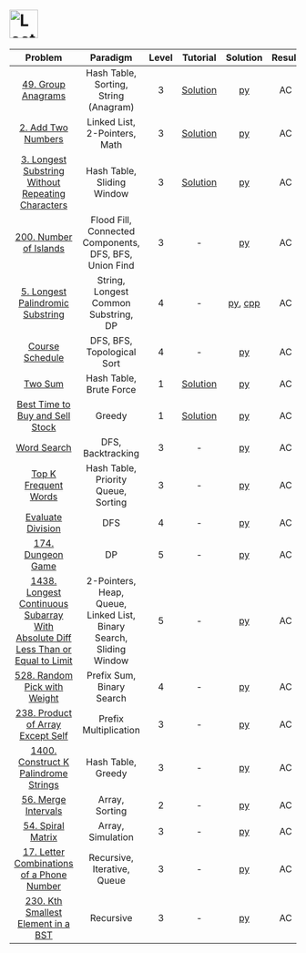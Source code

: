 # [<img align="center" height="50" src="https://assets.leetcode.com/static_assets/public/webpack_bundles/images/logo-dark.e99485d9b.svg" alt="LeetCode Home">](https://leetcode.com/)

|                                                                                            Problem                                                                                            |                              Paradigm                               | Level |                                              Tutorial                                              |                                          Solution                                          | Result |
| :-------------------------------------------------------------------------------------------------------------------------------------------------------------------------------------------: | :-----------------------------------------------------------------: | :---: | :------------------------------------------------------------------------------------------------: | :----------------------------------------------------------------------------------------: | :----: |
|                                                              [49. Group Anagrams](https://leetcode.com/problems/group-anagrams/)                                                              |                Hash Table, Sorting, String (Anagram)                |   3   |                 [Solution](https://leetcode.com/problems/group-anagrams/solution/)                 |                                [py](./49_Group_Anagrams.py)                                |   AC   |
|                                                             [2. Add Two Numbers](https://leetcode.com/problems/add-two-numbers/)                                                              |                    Linked List, 2-Pointers, Math                    |   3   |                [Solution](https://leetcode.com/problems/add-two-numbers/solution/)                 |                                [py](./2_Add_Two_Numbers.py)                                |   AC   |
|                              [3. Longest Substring Without Repeating Characters](https://leetcode.com/problems/longest-substring-without-repeating-characters/)                               |                     Hash Table, Sliding Window                      |   3   | [Solution](https://leetcode.com/problems/longest-substring-without-repeating-characters/solution/) |                 [py](/3_Longest_Substring_Without_Repeating_Characters.py)                 |   AC   |
|                                                          [200. Number of Islands](https://leetcode.com/problems/number-of-islands/)                                                           |       Flood Fill, Connected Components, DFS, BFS, Union Find        |   3   |                                                 -                                                  |                              [py](./200_Number_of_Islands.py)                              |   AC   |
|                                               [5. Longest Palindromic Substring](https://leetcode.com/problems/longest-palindromic-substring/)                                                |                String, Longest Common Substring, DP                 |   4   |                                                 -                                                  |  [py](./5_Longest_Palindromic_Substring.py), [cpp](./5_Longest_Palindromic_Substring.cpp)  |   AC   |
|                                                               [Course Schedule](https://leetcode.com/problems/course-schedule/)                                                               |                     DFS, BFS, Topological Sort                      |   4   |                                                 -                                                  |                                 [py](./Course_Schedule.py)                                 |   AC   |
|                                                                       [Two Sum](https://leetcode.com/problems/two-sum/)                                                                       |                       Hash Table, Brute Force                       |   1   |                    [Solution](https://leetcode.com/problems/two-sum/solution/)                     |                                     [py](./Two_Sum.py)                                     |   AC   |
|                                               [Best Time to Buy and Sell Stock](https://leetcode.com/problems/best-time-to-buy-and-sell-stock/)                                               |                               Greedy                                |   1   |        [Solution](https://leetcode.com/problems/best-time-to-buy-and-sell-stock/solution/)         |                         [py](./Best_Time_to_Buy_and_Sell_Stock.py)                         |   AC   |
|                                                                   [Word Search](https://leetcode.com/problems/word-search/)                                                                   |                          DFS, Backtracking                          |   3   |                                                 -                                                  |                                   [py](./Word_Search.py)                                   |   AC   |
|                                                          [Top K Frequent Words](https://leetcode.com/problems/top-k-frequent-words/)                                                          |                 Hash Table, Priority Queue, Sorting                 |   3   |                                                 -                                                  |                              [py](./Top_K_Frequent_Words.py)                               |   AC   |
|                                                             [Evaluate Division](https://leetcode.com/problems/evaluate-division/)                                                             |                                 DFS                                 |   4   |                                                 -                                                  |                                [py](./Evaluate_Division.py)                                |   AC   |
|                                                               [174. Dungeon Game](https://leetcode.com/problems/dungeon-game/)                                                                |                                 DP                                  |   5   |                                                 -                                                  |                                [py](./174_Dungeon_Game.py)                                 |   AC   |
| [1438. Longest Continuous Subarray With Absolute Diff Less Than or Equal to Limit](https://leetcode.com/problems/longest-continuous-subarray-with-absolute-diff-less-than-or-equal-to-limit/) | 2-Pointers, Heap, Queue, Linked List, Binary Search, Sliding Window |   5   |                                                 -                                                  | [py](./1438_Longest_Continuous_Subarray_With_Absolute_Diff_Less_Than_or_Equal_to_Limit.py) |   AC   |
|                                                    [528. Random Pick with Weight](https://leetcode.com/problems/random-pick-with-weight/)                                                     |                      Prefix Sum, Binary Search                      |   4   |                                                 -                                                  |                           [py](./528_Random_Pick_with_Weight.py)                           |   AC   |
|                                               [238. Product of Array Except Self](https://leetcode.com/problems/product-of-array-except-self/)                                                |                        Prefix Multiplication                        |   3   |                                                 -                                                  |                        [py](./238_Product_of_Array_Except_Self.py)                         |   AC   |
|                                             [1400. Construct K Palindrome Strings](https://leetcode.com/problems/construct-k-palindrome-strings/)                                             |                         Hash Table, Greedy                          |   3   |                                                 -                                                  |                       [py](./1400_Construct_K_Palindrome_Strings.py)                       |   AC   |
|                                                             [56. Merge Intervals](https://leetcode.com/problems/merge-intervals/)                                                             |                           Array, Sorting                            |   2   |                                                 -                                                  |                               [py](./56_Merge_Intervals.py)                                |   AC   |
|                                                               [54. Spiral Matrix](https://leetcode.com/problems/spiral-matrix/)                                                               |                          Array, Simulation                          |   3   |                                                 -                                                  |                                [py](./54_Spiral_Matrix.py)                                 |   AC   |
|                                       [17. Letter Combinations of a Phone Number](https://leetcode.com/problems/letter-combinations-of-a-phone-number/)                                       |                     Recursive, Iterative, Queue                     |   3   |                                                 -                                                  |                    [py](./17_Letter_Combinations_of_a_Phone_Number.py)                     |   AC   |
|                                              [230. Kth Smallest Element in a BST](https://leetcode.com/problems/kth-smallest-element-in-a-bst/)                                               |                              Recursive                              |   3   |                                                 -                                                  |                        [py](./230_Kth_Smallest_Element_in_a_BST.py)                        |   AC   |